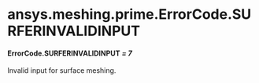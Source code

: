 <a id="ansys-meshing-prime-errorcode-surferinvalidinput"></a>

# ansys.meshing.prime.ErrorCode.SURFERINVALIDINPUT

<a id="ansys.meshing.prime.ErrorCode.SURFERINVALIDINPUT"></a>

#### ErrorCode.SURFERINVALIDINPUT *= 7*

Invalid input for surface meshing.

<!-- !! processed by numpydoc !! -->
